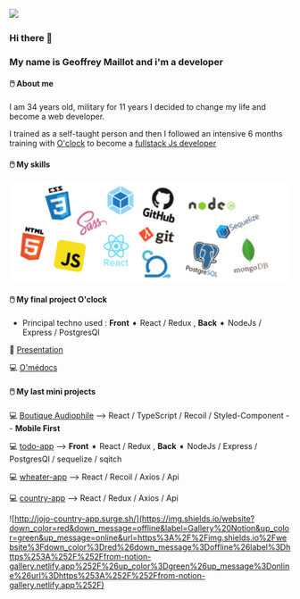![](https://media.giphy.com/media/citBl9yPwnUOs/source.gif)
### Hi there 👋 
### My name is Geoffrey Maillot and i'm a developer 

#### &#128433;&#65039; About me 

I am 34 years old, military for 11 years I decided to change my life and become a web developer.

I trained as a self-taught person and then I followed an intensive 6 months training with [O'clock](https://oclock.io/) to become a [fullstack Js developer](https://oclock.io/formations/developpeur-web-fullstack-javascript)



#### &#128433;&#65039; My skills
![Logos](/img/Logos.png)

####  &#128433;&#65039; My final project O'clock
  - Principal techno used : **Front** ➧ React / Redux , **Back** ➧ NodeJs / Express / PostgresQl
  
  🎥 [Presentation](https://youtu.be/XliSnSJouJs?t=3988) 

&#128187; [O'médocs](https://o-medocs.netlify.app/)

####  &#128433;&#65039; My last mini projects

&#128187; [Boutique Audiophile](http://audiophile.surge.sh/)  -->  React / TypeScript / Recoil / Styled-Component -- __Mobile First__

&#128187; [todo-app](https://kanbanlike.netlify.app/)  -->  **Front** ➧ React / Redux ,   **Back** ➧ NodeJs / Express / PostgresQl / sequelize / sqitch

&#128187; [wheater-app](http://jojo-weather-app.surge.sh/) --> React / Recoil / Axios / Api

&#128187; [country-app](http://jojo-country-app.surge.sh/)  --> React / Redux / Axios / Api

![http://jojo-country-app.surge.sh/](https://img.shields.io/website?down_color=red&down_message=offline&label=Gallery%20Notion&up_color=green&up_message=online&url=https%3A%2F%2Fimg.shields.io%2Fwebsite%3Fdown_color%3Dred%26down_message%3Doffline%26label%3Dhttps%253A%252F%252Ffrom-notion-gallery.netlify.app%252F%26up_color%3Dgreen%26up_message%3Donline%26url%3Dhttps%253A%252F%252Ffrom-notion-gallery.netlify.app%252F)
